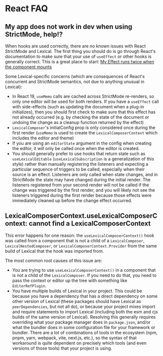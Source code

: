 ---
---

# React FAQ

## My app does not work in dev when using StrictMode, help!?

When hooks are used correctly, there are no known issues with React StrictMode
and Lexical. The first thing you should do is go through React's documentation
to make sure that your use of `useEffect` or other hooks is generally correct.
This is a great place to start:
[My Effect runs twice when the component mounts](https://react.dev/reference/react/useEffect#my-effect-runs-twice-when-the-component-mounts)

Some Lexical-specific concerns (which are consequences of React's
concurrent and StrictMode semantics, not due to anything unusual in Lexical):

* In React 19, `useMemo` calls are cached across StrictMode re-renders, so
  only one editor will be used for both renders. If you have a `useEffect`
  call with side-effects (such as updating the document when a plug-in
  initializes), then you should first check to make sure that this effect
  has not already occurred (e.g. by checking the state of the document or
  undoing the change as a cleanup function returned by the effect)
* `LexicalComposer`'s initialConfig prop is only considered once during
  the first render (`useMemo` is used to create the `LexicalComposerContext`
  which includes the editor and theme)
* If you are using an `editorState` argument in the config when creating the
  editor, it will only be called once when the editor is created.
* You should generally prefer to use hooks that return state such as
  `useLexicalEditable` (`useLexicalSubscription` is a generalization of this
  style) rather than manually registering the listeners and expecting a
  particular sequence of triggers to be called, especially
  when their source is an effect. Listeners are only called when state
  changes, and in StrictMode the state may have changed during the initial
  render. The listeners registered from your second render will not be called
  if the change was triggered by the first render, and you will likely not
  see the listeners triggered during the first render because those effects
  were immediately cleaned up before the change effect occurred.

## LexicalComposerContext.useLexicalComposerContext: cannot find a LexicalComposerContext

This error happens for one reason: the `useLexicalComposerContext()` hook
was called from a component that is not a child of a `LexicalComposer`,
`LexicalNestedComposer`, or `LexicalComposerContext.Provider` from the same
build of Lexical that the hook was imported from.

The most common root causes of this issue are:

* You are trying to use `useLexicalComposerContext()` in a component that is
  not a child of the `LexicalComposer`. If you need to do that, you need to
  pass the context or editor up the tree with something like `EditorRefPlugin`.
* You have multiple builds of Lexical in your project. This could be because
  you have a dependency that has a direct dependency on some other version
  of Lexical (these packages should have Lexical as `peerDependencies`, but
  not all do), or because your project mixes import and require statements
  to import Lexical (including both the esm and cjs builds of the same
  version of Lexical). Resolving this generally requires overriding what
  your package manager does in `package.json`, and/or what the bundler does in
  some configuration file for your framework or bundler. There are a lot of
  combinations of tools in the ecosystem (npm, pnpm, yarn, webpack, vite,
  next.js, etc.), so the syntax of that workaround is quite dependent on
  precisely which tools (and even versions of those tools) that your project
  is using.
